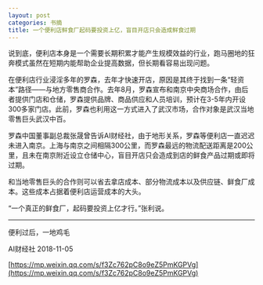 ```yaml
---
layout: post
categories: 书摘
title: 一个便利店鲜食厂起码要投资上亿，盲目开店只会造成鲜食过期
---
```


说到底，便利店本身是一个需要长期积累才能产生规模效益的行业，跑马圈地的狂奔模式虽然在短期内能帮助企业提高数据，但长期看容易出现问题。

在便利店行业浸淫多年的罗森，去年才快速开店，原因是其终于找到一条“轻资本”路径——与地方零售商合作。去年8月，罗森宣布和南京中央商场合作，由后者提供门店和仓储，罗森提供品牌、商品供应和人员培训，预计在3-5年内开设300多家门店。此前，罗森也利用这一方式进入了武汉市场，合作对象是武汉当地零售巨头武汉中百。

罗森中国董事副总裁张晟曾告诉AI财经社，由于地形关系，罗森等便利店一直迟迟未进入南京。上海与南京之间相隔300公里，而罗森最远的物流配送距离是200公里，且未在南京附近设立仓储中心，盲目开店只会造成到店的鲜食产品过期或即将过期。

和当地零售巨头的合作则可以省去拿店成本、部分物流成本以及供应链、鲜食厂成本。这些成本占据着便利店运营成本的大头。

“一个真正的鲜食厂，起码要投资上亿才行。”张利说。

---

便利过后，一地鸡毛

AI财经社  2018-11-05

[https://mp.weixin.qq.com/s/f3Zc762pC8o9eZ5PmKGPVg](https://mp.weixin.qq.com/s/f3Zc762pC8o9eZ5PmKGPVg)